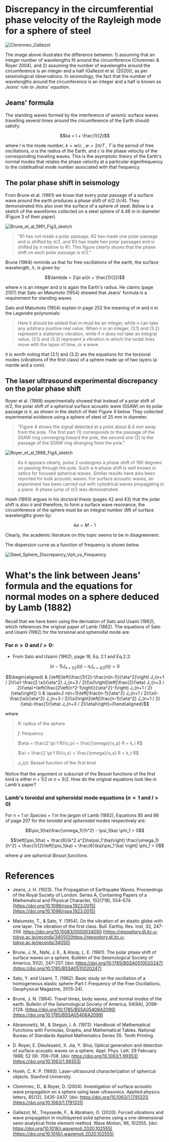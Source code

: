 # Discrepancy in the circumferential phase velocity of the Rayleigh mode for a sphere of steel

![Clorennec_Gallezot](https://github.com/user-attachments/assets/54fca755-f51e-4450-9547-29021644ef1e)

The image above illustrates the difference between: 1) assuming that an integer number of wavelengths fit around the circumference (Clorennec & Royer 2004), and 2) assuming the number of wavelengths around the circumference is an integer and a half (Gallezot et al. (2020)), as per seismological observations.  In seismology, the fact that the number of wavelengths around the circumference is an integer and a half is known as *Jeans' rule* or *Jeans' equation*.  

## Jeans' formula

The standing waves formed by the interference of seismic surface waves travelling several times around the circumference of the Earth should satisfy:

$$ka = l + \frac{1}{2}$$ 

where $l$ is the mode number, $k = w/c$ , $w = 2 \pi/ T$ , $T$ is the period of free oscillations, $a$ is the radius of the Earth, and $c$ is the phase velocity of the corresponding traveling waves.  This is the asymptotic theory of the Earth's normal modes that relates the phase velocity at a particular eigenfrequency to the colatitudinal mode number associated with that frequency. 

## The polar phase shift in seismology

From Brune et al. (1961) we know that every polar passage of a surface wave around the earth produces a phase shift of $\pi/2$ ($\lambda/4$).  They demonstrated this also over the surface of a sphere of steel. Below is a sketch of the waveforms collected on a steel sphere of $4.46~in$ in diameter (Figure 3 of their paper). 

![Brune_et_al_1961_Fig3_sketch](https://github.com/user-attachments/assets/399f314d-fd67-4c6b-accc-a4f417d9c63a)

> "R1 has not made a polar passage, R2 has made one polar passage and is shifted by $\pi/2$, and R3
has made two polar passages and is shifted by $\pi$ relative to R1. This figure clearly
shows that the phase shift on each polar passage is $\pi/2$."

Brune (1964) reminds us that for free oscillations of the earth, the surface wavelength, $\lambda$, is given by:

$$\lambda = 2\pi a/(n + \frac{1}{2})$$

where $n$ is an integer and $a$ is again the Earth's radius.  He claims (page 2107) that Sato an Matumoto (1954) showed that Jeans' formula is a requirement for standing waves.

Sato and Matumoto (1954) explain in page 252 the meaning of $m$ and $n$ in the Legendre polynomials:

> Here it should be added that $m$ must be an integer, while $n$ can take any arbitrary positive real value. When $n$ is an integer, (3.1) and (3.2) represent a stationary vibration, while if $n$ does not take an integral value, (3.1) and (3.2) represent a vibration in which the nodal lines move with the lapse of time, or a wave.

it is worth noting that (3.1) and (3.2) are the equations for the torsional modes (vibrations of the first class) of a sphere made up of two layers (a mantle and a core).

## The laser ultrasound experimental discrepancy on the polar phase shift

Royer et al. (1988) experimentally showed that instead of a polar shift of $\pi/2$, the polar shift of a spherical surface acoustic wave (SSAW) on its polar passage is $\pi$, as shown in the sketch of their Figure 4 below.  They collected experimental evidence using a sphere of steel of $25~mm$ in diameter.  

> "Figure 4 shows the signal detected at a point about $8.4~mm$ away from the pole. The first part (1) corresponds to the passage of the SSAW ring converging toward the pole, the second one (2) to the passage of the SSAW ring diverging from the pole."

![Royer_et_al_1988_Fig4_sketch](https://github.com/user-attachments/assets/00d1be51-e8e9-43bc-b49e-aefa2cd1baf1)

> As it appears clearly, pulse 2 undergoes a phase shift of 180 degrees on passing through the pole. Such a $\pi$-phase shift is well known in optics for focused spherical waves. Similar results have also been reported for bulk acoustic waves. For surface acoustic waves, an experiment has been carried out with cylindrical waves propagating in a plane. A phase jump of $\pi/2$ was demonstrated.

Hsieh (1993) argues in his doctoral thesis (pages 42 and 43) that the polar shift is also $\pi$ and therefore, to form a surface wave resonance, the circumference of the sphere must be an integral number ($M$) of surface wavelengths given by:

$$ka = M - 1$$

Clearly, the academic literature on this topic seems to be in disagreement. 

The dispersion curve as a function of frequency is shown below.

![Steel_Sphere_Discrepancy_Vph_vs_Frequency](https://github.com/user-attachments/assets/d7061f59-e4c4-4403-9ea2-f03c2ad81ffd)


# What's the link between Jeans' formula and the equations for normal modes on a sphere deduced by Lamb (1882) 

Recall that we have been using the derivation of Sato and Usami (1962), which references the original paper of Lamb (1882).  The equations of Sato and Usami (1962) for the torsional and spheroidal mode are:

### For $n > 0$ and $l > 0$:
- From Sato and Usami (1962), page 16, Eq. 2.1 and Eq.2.2:

$$(n - 1)J_{n+1/2}(\eta) - \eta J_{n+3/2}(\eta) = 0 $$

$$\begin{aligned} & {\left[\left(\frac{1}{2}-\frac{n(n-1)}{\eta^2}\right) J_{n+1 / 2}(\xi)-\frac{2 \xi}{\eta^2} J_{n+3 / 2}(\xi)\right]\left[\frac{2}{\eta} J_{n+3 / 2}(\eta)+\left(\frac{2\left(n^2-1\right)}{\eta^2}-1\right) J_{n+1 / 2}(\eta)\right]} \\ 
& \quad+2 n(n+1)\left[\frac{n-1}{\eta^2} J_{n+1 / 2}(\xi)-\frac{\xi}{\eta^2} J_{n+3 / 2}(\xi)\right]\left[\frac{n-1}{\eta^2} J_{n+1 / 2}(\eta)-\frac{1}{\eta} J_{n+3 / 2}(\eta)\right]=0\end{aligned}$$

where

> $R$: radius of the sphere

> $f$: frequency

> $\eta = \frac{2 \pi f R}{v_p} = \frac{\omega}{v_p} R = k_l R$

> $\xi = \frac{2 \pi f R}{v_s} = \frac{\omega}{v_s} R = k_t R$

> $J_{\nu}(z)$: Bessel function of the first kind 

Notice that the argument or subscript of the Bessel functions of the first kind is either $n + 1/2$ or $n + 3/2$. How do the original equations look like in Lamb's paper?

### Lamb's toroidal and spheroidal mode equations ($n = 1$ and $l > 0$)

For n = 1 or *Species = 1* in the jargon of Lamb (1882), Equations 85 and 86 of page 207 for the *toroidal* and *spheroidal* modes respectively are:

$$\psi_1(ha)\frac{\omega_1}{h^2} - \psi_1(ka) \phi_1 = 0$$

$$\left[\psi_1(ha) + \frac{6}{k^2 a^2}ha\psi_1'(ha)\right] \frac{\omega_1}{h^2} + \frac{1}{2}\left[\psi_1(ka) + \frac{6}{ka}\psi_1'(ka) \right] \phi_1 = 0$$

where $\psi$ are *spherical Bessel functions*. 

# References

- Jeans, J. H. (1923). The Propagation of Earthquake Waves. Proceedings of the Royal Society of London. Series A, Containing Papers of a Mathematical and Physical Character, 102(718), 554–574. [https://doi.org/10.1098/rspa.1923.0015](https://doi.org/10.1098/rspa.1923.0015)

- Matumoto, T., & Sato, Y. (1954). On the vibration of an elastic globe with one layer. The vibration of the first class. Bull. Earthq. Res. Inst, 32, 247-258. https://doi.org/10.15083/0000034050 [https://repository.dl.itc.u-tokyo.ac.jp/records/34050](https://repository.dl.itc.u-tokyo.ac.jp/records/34050)
  
- Brune, J. N., Nafe, J. E., & Alsop, L. E. (1961). The polar phase shift of surface waves on a sphere. Bulletin of the Seismological Society of America, 51(2), 247-257. [doi: https://doi.org/10.1785/BSSA0510020247](https://doi.org/10.1785/BSSA0510020247)

- Sato, Y. and Usami, T. (1962). Basic study on the oscillation of a homogeneous elastic sphere-Part I: Frequency of the Free Oscillations, Geophysical Magazine, 31(15-24).

- Brune, J. N. (1964). Travel times, body waves, and normal modes of the earth. Bulletin of the Seismological Society of America, 54(6A), 2099-2128. [https://doi.org/10.1785/BSSA05406A2099](https://doi.org/10.1785/BSSA05406A2099)

- Abramowitz, M., & Stegun, I. A. (1972). Handbook of Mathematical Functions with Formulas, Graphs, and Mathematical Tables. National Bureau of Standards Applied Mathematics Series 55. Tenth Printing.
  
- D. Royer, E. Dieulesaint, X. Jia, Y. Shui; Optical generation and detection of surface acoustic waves on a sphere. Appl. Phys. Lett. 29 February 1988; 52 (9): 706–708. [doi: https://doi.org/10.1063/1.99353](https://doi.org/10.1063/1.99353)

- Hsieh, C. K. P. (1993). Laser-ultrasound characterization of spherical objects. Stanford University. 

- Clorennec, D., & Royer, D. (2004). Investigation of surface acoustic wave propagation on a sphere using laser ultrasonics. Applied physics letters, 85(12), 2435-2437. [doi: https://doi.org/10.1063/1.1791331](https://doi.org/10.1063/1.1791331)

- Gallezot, M., Treyssede, F., & Abraham, O. (2020). Forced vibrations and wave propagation in multilayered solid spheres using a one-dimensional semi-analytical finite element method. Wave Motion, 96, 102555. [doi: https://doi.org/10.1016/j.wavemoti.2020.102555](https://doi.org/10.1016/j.wavemoti.2020.102555)
